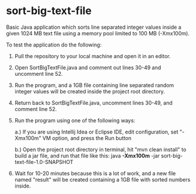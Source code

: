 # sort-big-text-file
Basic Java application which sorts line separated integer values inside a given 1024 MB text file using a memory pool limited to 100 MB (-Xmx100m).

To test the application do the following:

1. Pull the repository to your local machine and open it in an editor.
2. Open SortBigTextFile.java and comment out lines 30-49 and uncomment line 52.
3. Run the program, and a 1GB file containing line separated random integer values will be created inside the project root directory.
4. Return back to SortBigTextFile.java, uncomment lines 30-49, and comment line 52.
5. Run the program using one of the following ways:

    a.) If you are using Intellij Idea or Eclipse IDE, edit configuration, set "-Xmx100m" VM option, and press the Run button
    
    b.) Open the project root directory in terminal, hit "mvn clean install" to build a jar file, and run that file like this: java **-Xmx100m** -jar sort-big-text-file-1.0-SNAPSHOT
    
6. Wait for 10-20 minutes because this is a lot of work, and a new file named "result" will be created containing a 1GB file with sorted numbers inside.
